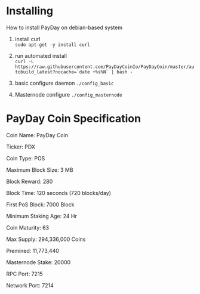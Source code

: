 # Installing 
How to install PayDay on debian-based system

1. install curl    
``` sudo apt-get -y install curl ```

1. run automated install    
``` curl -L https://raw.githubusercontent.com/PayDayCoinIo/PayDayCoin/master/autobuild_latest?nocache=`date +%s%N` | bash - ```

1. basic configure daemon
``` ./config_basic ```
1. Masternode configure
``` ./config_masternode ```

# PayDay Coin Specification

Coin Name: PayDay Coin

Ticker: PDX

Coin Type: POS

Maximum Block Size: 3 MB

Block Reward: 280

Block Time:	120 seconds (720 blocks/day)

First PoS Block: 7000 Block

Minimum Staking Age: 24 Hr

Coin Maturity: 63

Max Supply: 294,336,000 Coins

Premined: 11,773,440

Masternode Stake: 20000

RPC Port: 7215

Network Port: 7214
